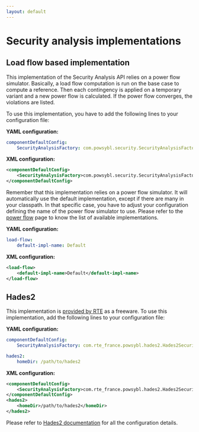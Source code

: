 ```yaml
---
layout: default
---
```


# Security analysis implementations

## Load flow based implementation
This implementation of the Security Analysis API relies on a power flow simulator. Basically, a load flow computation is run on the base case to compute a reference. Then each contingency is applied on a temporary variant and a new power flow is calculated. If the power flow converges, the violations are listed.

To use this implementation, you have to add the following lines to your configuration file:

**YAML configuration:**
```yaml
componentDefaultConfig:
    SecurityAnalysisFactory: com.powsybl.security.SecurityAnalysisFactoryImpl
```

**XML configuration:**
```xml
<componentDefaultConfig>
    <SecurityAnalysisFactory>com.powsybl.security.SecurityAnalysisFactoryImpl</SecurityAnalysisFactory>
</componentDefaultConfig>
```

Remember that this implementation relies on a power flow simulator. It will automatically use the default implementation, except if there are many in your classpath. In that specific case, you have to adjust your configuration defining the name of the power flow simulator to use. Please refer to the [power flow](../powerflow/index.md) page to know the list of available implementations.

**YAML configuration:**
```yaml
load-flow:
    default-impl-name: Default
```

**XML configuration:**
```xml
<load-flow>
    <default-impl-name>Default</default-impl-name>
</load-flow>
```

## Hades2
This implementation is [provided by RTE](https://rte-france.github.io/hades2/) as a freeware. To use this implementation, add the following lines to your configuration file:

**YAML configuration:**
```yaml
componentDefaultConfig:
    SecurityAnalysisFactory: com.rte_france.powsybl.hades2.Hades2SecurityAnalysisFactory

hades2:
    homeDir: /path/to/hades2
```

**XML configuration:**
```xml
<componentDefaultConfig>
    <SecurityAnalysisFactory>com.rte_france.powsybl.hades2.Hades2SecurityAnalysisFactory</SecurityAnalysisFactory>
</componentDefaultConfig>
<hades2>
    <homeDir>/path/to/hades2</homeDir>
</hades2>
```

Please refer to [Hades2 documentation](https://rte-france.github.io/hades2/features/security-analysis.html) for all the configuration details.
